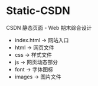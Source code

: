 # Static-CSDN
CSDN 静态页面 - Web 期末综合设计

- index.html -> 网站入口
- html -> 网页文件
- css -> 样式文件
- js -> 网页动态部分
- font -> 字体图标
- images -> 图片文件
